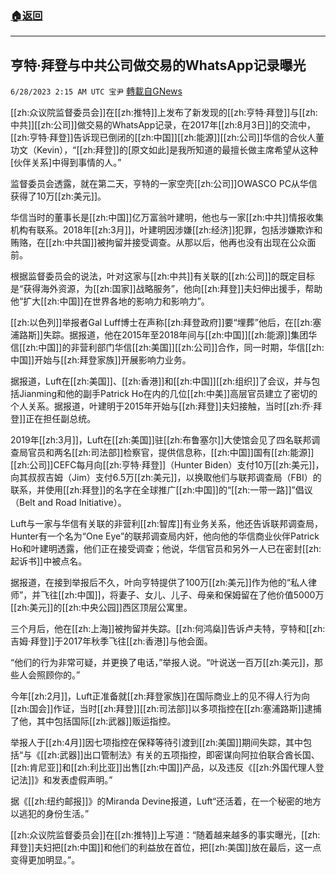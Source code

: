 ###  [:house:返回](README.md)
---


## 亨特·拜登与中共公司做交易的WhatsApp记录曝光
`6/28/2023 2:15 AM UTC 宝尹` [轉載自GNews](https://gnews.org/articles/1418511)

[[zh:众议院监督委员会]]在[[zh:推特]]上发布了新发现的[[zh:亨特·拜登]]与[[zh:中共]][[zh:公司]]做交易的WhatsApp记录，在2017年[[zh:8月3日]]的交流中，[[zh:亨特·拜登]]告诉现已倒闭的[[zh:中国]][[zh:能源]][[zh:公司]]华信的合伙人董功文（Kevin），“[[zh:拜登]]的\[原文如此\]是我所知道的最擅长做主席希望从这种\[伙伴关系\]中得到事情的人。”

监督委员会透露，就在第二天，亨特的一家空壳[[zh:公司]]OWASCO PC从华信获得了10万[[zh:美元]]。

华信当时的董事长是[[zh:中国]]亿万富翁叶建明，他也与一家[[zh:中共]]情报收集机构有联系。2018年[[zh:3月]]，叶建明因涉嫌[[zh:经济]]犯罪，包括涉嫌欺诈和贿赂，在[[zh:中共国]]被拘留并接受调查。从那以后，他再也没有出现在公众面前。

根据监督委员会的说法，叶对这家与[[zh:中共]]有关联的[[zh:公司]]的既定目标是“获得海外资源，为[[zh:国家]]战略服务”，他向[[zh:拜登]]夫妇伸出援手，帮助他“扩大[[zh:中国]]在世界各地的影响力和影响力”。

[[zh:以色列]]举报者Gal Luff博士在声称[[zh:拜登政府]]要“埋葬”他后，在[[zh:塞浦路斯]]失踪。据报道，他在2015年至2018年间与[[zh:中国]][[zh:能源]]集团华信[[zh:中国]]的非营利部门华信[[zh:美国]][[zh:公司]]合作，同一时期，华信[[zh:中国]]开始与[[zh:拜登家族]]开展影响力业务。

据报道，Luft在[[zh:美国]]、[[zh:香港]]和[[zh:中国]][[zh:组织]]了会议，并与包括Jianming和他的副手Patrick Ho在内的几位[[zh:中美]]高层官员建立了密切的个人关系。据报道，叶建明于2015年开始与[[zh:拜登]]夫妇接触，当时[[zh:乔·拜登]]正在担任副总统。

2019年[[zh:3月]]，Luft在[[zh:美国]]驻[[zh:布鲁塞尔]]大使馆会见了四名联邦调查局官员和两名[[zh:司法部]]检察官，提供信息称，[[zh:中国]]国有[[zh:能源]][[zh:公司]]CEFC每月向[[zh:亨特·拜登]]（Hunter Biden）支付10万[[zh:美元]]，向其叔叔吉姆（Jim）支付6.5万[[zh:美元]]，以换取他们与联邦调查局（FBI）的联系，并使用[[zh:拜登]]的名字在全球推广[[zh:中国]]的“[[zh:一带一路]]”倡议（Belt and Road Initiative）。

Luft与一家与华信有关联的非营利[[zh:智库]]有业务关系，他还告诉联邦调查局，Hunter有一个名为“One Eye”的联邦调查局内奸，他向他的华信商业伙伴Patrick Ho和叶建明透露，他们正在接受调查；他说，华信官员和另外一人已在密封[[zh:起诉书]]中被点名。

据报道，在接到举报后不久，叶向亨特提供了100万[[zh:美元]]作为他的“私人律师”，并飞往[[zh:中国]]，将妻子、女儿、儿子、母亲和保姆留在了他价值5000万[[zh:美元]]的[[zh:中央公园]]西区顶层公寓里。

三个月后，他在[[zh:上海]]被拘留并失踪。[[zh:何鸿燊]]告诉卢夫特，亨特和[[zh:吉姆·拜登]]于2017年秋季飞往[[zh:香港]]与他会面。

“他们的行为非常可疑，并更换了电话，”举报人说。“叶说送一百万[[zh:美元]]，那些人会照顾你的。”

今年[[zh:2月]]，Luft正准备就[[zh:拜登家族]]在国际商业上的见不得人行为向[[zh:国会]]作证，当时[[zh:拜登]][[zh:司法部]]以多项指控在[[zh:塞浦路斯]]逮捕了他，其中包括国际[[zh:武器]]贩运指控。

举报人于[[zh:4月]]因七项指控在保释等待引渡到[[zh:美国]]期间失踪，其中包括“与《[[zh:武器]]出口管制法》有关的五项指控，即密谋向阿拉伯联合酋长国、[[zh:肯尼亚]]和[[zh:利比亚]]出售[[zh:中国]]产品，以及违反《[[zh:外国代理人登记法]]》和发表虚假声明。”

据《[[zh:纽约邮报]]》的Miranda Devine报道，Luft“还活着，在一个秘密的地方以逃犯的身份生活。”

[[zh:众议院监督委员会]]在[[zh:推特]]上写道：“随着越来越多的事实曝光，[[zh:拜登]]夫妇把[[zh:中国]]和他们的利益放在首位，把[[zh:美国]]放在最后，这一点变得更加明显。”。
